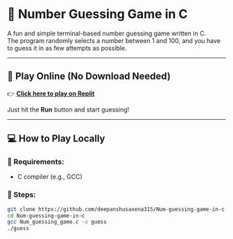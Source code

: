 # 🎯 Number Guessing Game in C

A fun and simple terminal-based number guessing game written in C.  
The program randomly selects a number between 1 and 100, and you have to guess it in as few attempts as possible.

---

## 🚀 Play Online (No Download Needed)

👉 **[Click here to play on Replit](https://replit.com/@deepanshusaxen4/NumberGuesser#Num_guessing_game.c)**

Just hit the **Run** button and start guessing!

---

## 💻 How to Play Locally

### 🔧 Requirements:
- C compiler (e.g., GCC)

### 📝 Steps:
```bash
git clone https://github.com/deepanshusaxena315/Num-guessing-game-in-c.git
cd Num-guessing-game-in-c
gcc Num_guessing_game.c -o guess
./guess
